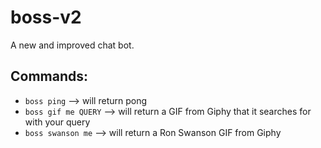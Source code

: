 # boss-v2

A new and improved chat bot.

## Commands:

- `boss ping` --> will return pong
- `boss gif me QUERY` --> will return a GIF from Giphy that it searches for with your query
- `boss swanson me` --> will return a Ron Swanson GIF from Giphy
